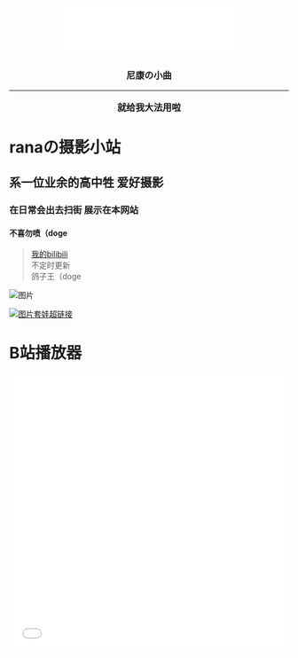 <h3 id="jinrishici-sentence"></h3>
<script src="https://sdk.jinrishici.com/v2/browser/jinrishici.js" charset="utf-8"></script>

<div align="center">
	<iframe frameborder="no" border="0" marginwidth="0" marginheight="0" width=330 height=86 src="//music.163.com/outchain/player?type=2&id=18495436&auto=0&height=66"></iframe>
	<h3><p>尼康の小曲<hr />就给我大法用啦</p></h3>
</div>

# ranaの摄影小站

## 系一位业余的高中牲 爱好摄影

### 在日常会出去扫街 展示在本网站

#### 不喜勿喷（doge

>[我的bilibili](https://space.bilibili.com/640736191 "描述")<br>
>不定时更新<br>
> 鸽子王（doge

![图片](https://img1.imgtp.com/2023/07/09/pAZg2iDK.JPG "雾都")

[![图片套娃超链接](https://img1.imgtp.com/2023/07/09/QdLp5iiw.jpg "描述")](https://fuibafuyu.net)

# B站播放器

<div align="center">
	<iframe src="//player.bilibili.com/player.html?aid=80433022&bvid=BV1GJ411x7h7&cid=137649199&page=1&high_quality=1" allowfullscreen="allowfullscreen" width="100%" height="500" scrolling="no" frameborder="0" sandbox="allow-top-navigation allow-same-origin allow-forms allow-scripts"></iframe>
</div>
